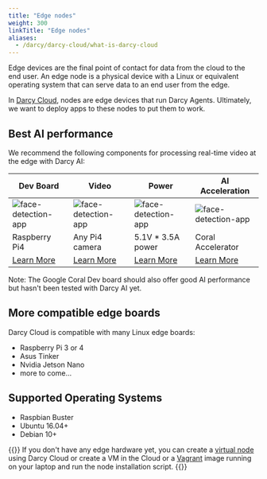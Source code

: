 ```yaml
---
title: "Edge nodes"
weight: 300
linkTitle: "Edge nodes"
aliases:
  - /darcy/darcy-cloud/what-is-darcy-cloud
---
```


Edge devices are the final point of contact for data from the
cloud to the end user. An edge node is a physical device with a Linux or equivalent operating system
that can serve data to an end user from the edge.

In [Darcy Cloud](../start-portal.md), nodes are edge devices that run Darcy Agents. Ultimately, we want to deploy
apps to these nodes to put them to work.

## Best AI performance

We recommend the following components for processing real-time video at the edge with Darcy AI:

| Dev Board                                                                  | Video                                                      | Power                                                                                                                                                                                                               | AI Acceleration                                      |
| -------------------------------------------------------------------------- | ---------------------------------------------------------- | ------------------------------------------------------------------------------------------------------------------------------------------------------------------------------------------------------------------- | ---------------------------------------------------- |
| ![face-detection-app](/images/boards/pi4-silo.jpg)                         | ![face-detection-app](/images/boards/picam-silo.jpg)       | ![face-detection-app](/images/boards/power-silo.jpg)                                                                                                                                                                | ![face-detection-app](/images/boards/coral-silo.jpg) |
| Raspberry Pi4                                                              | Any Pi4 camera                                             | 5.1V \* 3.5A power                                                                                                                                                                                                  | Coral Accelerator                                    |
| [Learn More](https://www.raspberrypi.com/products/raspberry-pi-4-model-b/) | [Learn More](https://www.amazon.com/gp/product/B07SN8GYGD) | [Learn More](https://www.amazon.com/CanaKit-Raspberry-Power-Supply-USB-C/dp/B07TYQRXTK/ref=sr_1_3?crid=2BGU12U80RGNV&keywords=canakit+power+supply&qid=1655761341&sprefix=cana+kit+power+supply%2Caps%2C125&sr=8-3) | [Learn More](https://coral.ai/products/accelerator/) |

Note: The Google Coral Dev board should also offer good AI performance but hasn't been tested with Darcy AI yet.


## More compatible edge boards

Darcy Cloud is compatible with many Linux edge boards:

- Raspberry Pi 3 or 4
- Asus Tinker
- Nvidia Jetson Nano
- more to come…

## Supported Operating Systems

- Raspbian Buster
- Ubuntu 16.04+
- Debian 10+

{{<alert style="info">}}
If you don't have any edge hardware yet, you can create a [virtual node](/docs/cloud/adding-nodes/virtual-node.md) using Darcy Cloud or create a VM in the Cloud or a [Vagrant](https://www.vagrantup.com) image running on your laptop and run
the node installation script.
{{</alert>}}
